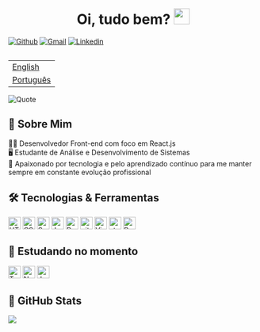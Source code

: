 <h1 align="center">Oi, tudo bem? <img
src="https://github.com/blackcater/blackcater/raw/main/images/Hi.gif" height="32" /></h1>


 [![Github](https://img.shields.io/badge/-Github-000?style=flat&logo=Github&logoColor=white)](https://github.com/victortavaresdev)
 [![Gmail](https://img.shields.io/badge/-Gmail-c14438?style=flat&logo=Gmail&logoColor=white)](mailto:victortavaresdev@gmail.com)
 [![Linkedin](https://img.shields.io/badge/-LinkedIn-blue?style=flat&logo=Linkedin&logoColor=white)](https://www.linkedin.com/in/victor-tavares-dev/)
 
 <table align="right">
 <tr><td><a href="README_en.md">English</a></td></tr>
 <tr><td><a href="README.md">Português</a></td></tr>
</table>

 
 ![Quote](https://github-readme-quotes.herokuapp.com/quote?theme=radical&animation=grow_out_in&layout=default&font=default)

## 👾 Sobre Mim

 👨‍💻 Desenvolvedor Front-end com foco em React.js</br>
 🖥️ Estudante de Análise e Desenvolvimento de Sistemas</br> 
 💜 Apaixonado por tecnologia e pelo aprendizado contínuo para me manter sempre em constante evolução profissional 


## 🛠 Tecnologias & Ferramentas

<div>
 <img src="https://img.shields.io/badge/HTML5-282C34?logo=html5&logoColor=E34F26" alt="HTML5 logo" title="HTML5" height="25" />
 <img src="https://img.shields.io/badge/CSS3-282C34?logo=css3&logoColor=1572B6" alt="CSS3 logo" title="CSS3" height="25" />
 <img src="https://img.shields.io/badge/Sass-282C34?logo=sass&logoColor=CC6699" alt="Sass logo" title="Sass" height="25" />
 <img src="https://img.shields.io/badge/JavaScript-282C34?logo=javascript&logoColor=F7DF1E" alt="JavaScript logo" title="JavaScript" height="25" />
 <img src="https://img.shields.io/badge/React-20232A?style=for-the-badge&logo=react&logoColor=61DAFB" title="React" height="25" />
 <img src="https://img.shields.io/badge/git-282C34?logo=git&logoColor=F05032" alt="git logo" title="git" height="25" />
 <img src="https://img.shields.io/badge/VS%20Code-282C34?logo=visual-studio-code&logoColor=007ACC" alt="Visual Studio Code logo" title="Visual Studio Code" height="25" /> 
 <img src="https://img.shields.io/static/v1?label=&message=styled-components&color=282C34&logo=styled-components&logoColor=DB7093" alt="styled-components logo" title="styled-components" height="25" />
 <img background="black" src="https://img.shields.io/badge/React_Router-CA4245?style=for-the-badge&logo=react-router&logoColor=white" alt="React router" title="react-router" height="25" />
</div>

## 📖 Estudando no momento

<div>
 <img src="https://img.shields.io/badge/TypeScript-282C34?logo=typescript&logoColor=3178C6" alt="TypeScript logo" title="TypeScript" height="25" />
 <img src="https://img.shields.io/badge/Next.js-282C34?logo=next.js&logoColor=FFFFFF" alt="Next.js logo" title="Next.js" height="25" />
 <img src="https://img.shields.io/badge/Jest-282C34?logo=jest&logoColor=C21325" alt="Jest logo" title="Jest" height="25" />
</div>


## 🤖 GitHub Stats

<div>
  <img src="https://github-readme-stats.vercel.app/api?username=victortavaresdev&show_icons=true&theme=tokyonight" />  
</div>




 
